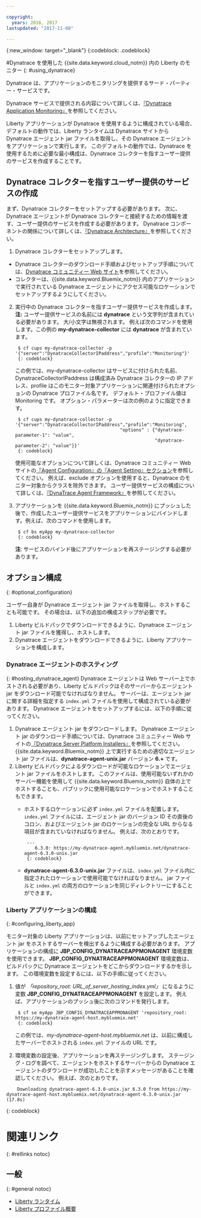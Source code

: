 ```yaml
---

copyright:
  years: 2016, 2017
lastupdated: "2017-11-08"

---
```


{:new_window: target="_blank"}
{:codeblock: .codeblock}

#Dynatrace を使用した {{site.data.keyword.cloud_notm}} 内の Liberty のモニター
{: #using_dynatrace}

Dynatrace は、アプリケーションのモニタリングを提供するサード・パーティー・サービスです。

Dynatrace サービスで提供される内容について詳しくは、[『Dynatrace Application Monitoring』](http://www.dynatrace.com/en/products/application-monitoring.html)を参照してください。

Liberty アプリケーションが Dynatrace を使用するように構成されている場合、デフォルトの動作では、Liberty ランタイムは Dynatrace サイトから Dynatrace エージェント jar ファイルを取得し、その Dynatrace エージェントをアプリケーションで実行します。  このデフォルトの動作では、Dynatrace を使用するために必要な最小構成は、Dynatrace コレクターを指すユーザー提供のサービスを作成することです。

## Dynatrace コレクターを指すユーザー提供のサービスの作成

まず、Dynatrace コレクターをセットアップする必要があります。  次に、Dynatrace エージェントが Dynatrace コレクターと接続するための情報を渡す、ユーザー提供のサービスを作成する必要があります。 Dynatrace コンポーネントの関係について詳しくは、[『Dynatrace Architecture』](https://community.dynatrace.com/community/display/DOCDT63/Architecture)を参照してください。

1. Dynatrace コレクターをセットアップします。
  * Dynatrace コレクターのダウンロード手順およびセットアップ手順については、[Dynatrace コミュニティー Web サイト](https://community.dynatrace.com/community/display/EVAL/Step+3+-+Connect+Agent+to+Dynatrace)を参照してください。
  * コレクターは、{{site.data.keyword.Bluemix_notm}} 内のアプリケーションで実行されている Dynatrace エージェントにアクセス可能なロケーションでセットアップするようにしてください。
2. 実行中の Dynatrace コレクターを指すユーザー提供サービスを作成します。 **注:** ユーザー提供サービスの名前には **dynatrace** という文字列が含まれている必要があります。 大/小文字は無視されます。 例えば次のコマンドを使用します。この例の **my-dynatrace-collector** には **dynatrace** が含まれています。

        $ cf cups my-dynatrace-collector -p '{"server":"DynatraceCollectorIPaddress","profile":"Monitoring"}'
        {: codeblock}

    この例では、my-dynatrace-collector はサービスに付けられた名前、DynatraceCollectorIPaddress は構成済み Dynatrace コレクターの IP アドレス、profile はこのモニター対象アプリケーションに関連付けられたオプションの Dynatrace プロファイル名です。 デフォルト・プロファイル値は Monitoring です。 オプション・パラメーターは次の例のように指定できます。

        $ cf cups my-dynatrace-collector -p '{"server":"DynatraceCollectorIPaddress","profile":"Monitoring",
                                              "options" : {"dynatrace-parameter-1": "value",
                                                           "dynatrace-parameter-2": "value"}}'
        {: codeblock}

    使用可能なオプションについて詳しくは、Dynatrace コミュニティー Web サイトの[『Agent Configuration』の『Agent Setting』セクション](https://community.dynatrace.com/community/display/DOCDT62/Agent+Configuration)を参照してください。 例えば、exclude オプションを使用すると、Dynatrace のモニター対象からクラスを除外できます。 ユーザー提供サービスの構成について詳しくは、[『DynaTrace Agent Framework』](https://github.com/cloudfoundry/ibm-websphere-liberty-buildpack/blob/master/docs/framework-dynatrace-agent.md)を参照してください。

3. アプリケーションを {{site.data.keyword.Bluemix_notm}} にプッシュした後で、作成したユーザー提供サービスをアプリケーションにバインドします。例えば、次のコマンドを使用します。

        $ cf bs myApp my-dynatrace-collector
        {: codeblock}

    **注**: サービスのバインド後にアプリケーションを再ステージングする必要があります。

## オプション構成
{: #optional_configuration}

ユーザー自身が Dynatrace エージェント jar ファイルを取得し、ホストすることも可能です。  その場合は、以下の追加の構成ステップが必要です。
1. Liberty ビルドパックでダウンロードできるように、Dynatrace エージェント jar ファイルを獲得し、ホストします。
2. Dynatrace エージェントをダウンロードできるように、Liberty アプリケーションを構成します。

### Dynatrace エージェントのホスティング
{: #hosting_dynatrace_agent}
Dynatrace エージェントは Web サーバー上でホストされる必要があり、Liberty ビルドパックはそのサーバーからエージェント jar をダウンロード可能でなければなりません。 サーバーは、エージェント jar に関する詳細を指定する `index.yml` ファイルを使用して構成されている必要があります。 Dynatrace エージェントをセットアップするには、以下の手順に従ってください。
  1. Dynatrace エージェント jar をダウンロードします。 Dynatrace エージェント jar のダウンロード手順については、Dynatrace コミュニティー Web サイトの[『Dynatrace Server Platform Installers』](https://community.dynatrace.com/community/display/EVAL/Step+1+-+Download+and+install+Dynatrace)を参照してください。 {{site.data.keyword.Bluemix_notm}} 上で実行するための適切なエージェント jar ファイルは、**dynatrace-agent-unix.jar** バージョン **6.+** です。
  2. Liberty ビルドパックによるダウンロードが可能なロケーションでエージェント jar ファイルをホストします。 このファイルは、使用可能ないずれかのサーバー機能を使用して {{site.data.keyword.Bluemix_notm}} 自体の上でホストすることも、パブリックに使用可能なロケーションでホストすることもできます。
     * ホストするロケーションに必ず `index.yml` ファイルを配置します。 `index.yml` ファイルには、エージェント jar のバージョン ID その直後のコロン、およびエージェント jar のロケーションの完全な URL からなる項目が含まれていなければなりません。 例えば、次のとおりです。

            ---
               6.3.0: https://my-dynatrace-agent.mybluemix.net/dynatrace-agent-6.3.0-unix.jar
            {: codeblock}

     * **dynatrace-agent-6.3.0-unix.jar** ファイルは、`index.yml` ファイル内に指定されたロケーションで使用可能でなければなりません。 jar ファイルと `index.yml` の両方のロケーションを同じディレクトリーにすることができます。

### Liberty アプリケーションの構成
{: #configuring_liberty_app}

モニター対象の Liberty アプリケーションは、以前にセットアップしたエージェント jar をホストするサーバーを検出するように構成する必要があります。 アプリケーションの構成に **JBP_CONFIG_DYNATRACEAPPMONAGENT** 環境変数を使用できます。 **JBP_CONFIG_DYNATRACEAPPMONAGENT** 環境変数は、ビルドパックに Dynatrace エージェントをどこからダウンロードするかを示します。 この環境変数を設定するには、以下の手順に従ってください。

1. 値が *「repository_root: URL_of_server_hosting_index.yml」* になるように変数 **JBP_CONFIG_DYNATRACEAPPMONAGENT** を設定します。 例えば、アプリケーションのプッシュ後に次のコマンドを発行します。

        $ cf se myApp JBP_CONFIG_DYNATRACEAPPMONAGENT 'repository_root: https://my-dynatrace-agent-host.mybluemix.net'
        {: codeblock}

    この例では、*my-dynatrace-agent-host.mybluemix.net* は、以前に構成したサーバーでホストされる `index.yml` ファイルの URL です。

2. 環境変数の設定後、アプリケーションを再ステージングします。 ステージング・ログを調べて、エージェントをホストするサーバーからの Dynatrace エージェントのダウンロードが成功したことを示すメッセージがあることを確認してください。 例えば、次のとおりです。
```
    Downloading dynatrace-agent-6.3.0-unix.jar 6.3.0 from https://my-dynatrace-agent-host.mybluemix.net/dynatrace-agent-6.3.0-unix.jar (17.8s)
```
{: codeblock}

# 関連リンク
{: #rellinks notoc}
## 一般
{: #general notoc}
* [Liberty ランタイム](index.html)
* [Liberty プロファイル概要](http://www-01.ibm.com/support/knowledgecenter/SSAW57_8.5.5/com.ibm.websphere.wlp.nd.doc/ae/cwlp_about.html)

